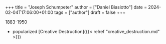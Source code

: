 +++
title = "Joseph Schumpeter"
author = ["Daniel Biasiotto"]
date = 2024-02-04T17:06:00+01:00
tags = ["author"]
draft = false
+++

1883-1950

-   popularized [Creative Destruction]({{< relref "creative_destruction.md" >}})
